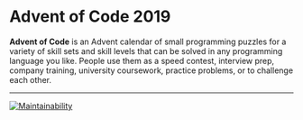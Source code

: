 # Advent of Code 2019

**Advent of Code** is an Advent calendar of small programming puzzles for a variety of skill sets and skill levels that can be solved in any programming language you like. People use them as a speed contest, interview prep, company training, university coursework, practice problems, or to challenge each other.

***

[![Maintainability](https://api.codeclimate.com/v1/badges/cf422222d254fafbf346/maintainability)](https://codeclimate.com/github/oneeyedman/advent-of-code-2019/maintainability)
